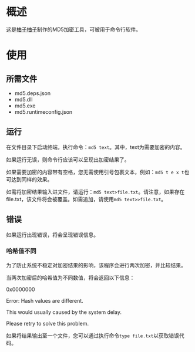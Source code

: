 # 概述
这是[柚子柚子](https://space.bilibili.com/1377882998)制作的MD5加密工具，可被用于命令行软件。
# 使用
## 所需文件
- md5.deps.json
- md5.dll
- md5.exe
- md5.runtimeconfig.json
## 运行
在文件目录下启动终端，执行命令：`md5 text`。其中，text为需要加密的内容。

如果运行无误，则命令行应该可以呈现出加密结果了。

如果需要加密的内容带有空格，您无需使用引号包裹文本，例如：`md5 t e x t`也可达到同样的效果。

如需将加密结果输入进文件，请运行：`md5 text>file.txt`。请注意，如果存在file.txt，该文件将会被覆盖。如需追加，请使用`md5 text>>file.txt`。
## 错误
如果运行出现错误，将会呈现错误信息。
### 哈希值不同
为了防止系统不稳定对加密结果的影响，该程序会进行两次加密，并比较结果。

当两次加密后的哈希值为不同数值，将会返回以下信息：

0x0000000

Error: Hash values are different.

This would usually caused by the system delay.

Please retry to solve this problem.

如果将结果输出至一个文件，您可以通过执行命令`type file.txt`以获取错误代码。
